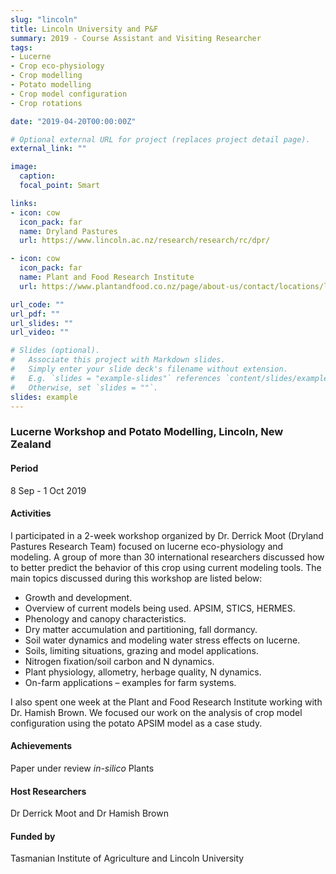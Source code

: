```yaml
---
slug: "lincoln"
title: Lincoln University and P&F
summary: 2019 - Course Assistant and Visiting Researcher
tags:
- Lucerne
- Crop eco-physiology
- Crop modelling
- Potato modelling
- Crop model configuration
- Crop rotations

date: "2019-04-20T00:00:00Z"

# Optional external URL for project (replaces project detail page).
external_link: ""

image:
  caption: 
  focal_point: Smart

links:
- icon: cow
  icon_pack: far
  name: Dryland Pastures
  url: https://www.lincoln.ac.nz/research/research/rc/dpr/

- icon: cow
  icon_pack: far
  name: Plant and Food Research Institute
  url: https://www.plantandfood.co.nz/page/about-us/contact/locations/lincoln/

url_code: ""
url_pdf: ""
url_slides: ""
url_video: ""

# Slides (optional).
#   Associate this project with Markdown slides.
#   Simply enter your slide deck's filename without extension.
#   E.g. `slides = "example-slides"` references `content/slides/example-slides.md`.
#   Otherwise, set `slides = ""`.
slides: example
---
```


### Lucerne Workshop and Potato Modelling, Lincoln, New Zealand

#### Period
8 Sep - 1 Oct 2019

#### Activities

I participated in a 2-week workshop organized by Dr. Derrick Moot (Dryland Pastures Research Team) focused on lucerne eco-physiology and modeling. A group of more than 30 international researchers discussed how to better predict the behavior of this crop using current modeling tools. The main topics discussed during this workshop are listed below: 

* Growth and development.
* Overview of current models being used. APSIM, STICS, HERMES.
* Phenology and canopy characteristics.
* Dry matter accumulation and partitioning, fall dormancy.
* Soil water dynamics and modeling water stress effects on lucerne.
* Soils, limiting situations, grazing and model applications.
* Nitrogen fixation/soil carbon and N dynamics. 
* Plant physiology, allometry, herbage quality, N dynamics.
* On-farm applications – examples for farm systems.

I also spent one week at the Plant and Food Research Institute working with Dr. Hamish Brown. We focused our work on the analysis of crop model configuration using the potato APSIM model as a case study.

#### Achievements

Paper under review _in-silico_ Plants

#### Host Researchers
Dr Derrick Moot and Dr Hamish Brown

#### Funded by
Tasmanian Institute of Agriculture and Lincoln University

